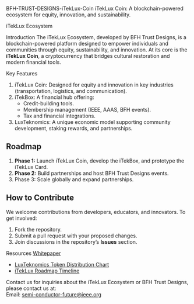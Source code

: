 BFH-TRUST-DESIGNS-iTekLux-Coin
iTekLux Coin: A blockchain-powered ecosystem for equity, innovation, and sustainability.

iTekLux Ecosystem

Introduction
The iTekLux Ecosystem, developed by BFH Trust Designs, is a blockchain-powered platform designed to empower individuals and communities through equity, sustainability, and innovation. At its core is the **iTekLux Coin**, a cryptocurrency that bridges cultural restoration and modern financial tools.

Key Features
1. iTekLux Coin: Designed for equity and innovation in key industries (transportation, logistics, and communication).
2. iTekBox: A financial hub offering:
   - Credit-building tools.
   - Membership management (IEEE, AAAS, BFH events).
   - Tax and financial integrations.
3. LuxTeknomics: A unique economic model supporting community development, staking rewards, and partnerships.

## Roadmap
1. **Phase 1:** Launch iTekLux Coin, develop the iTekBox, and prototype the iTekLux Card.
2. **Phase 2:** Build partnerships and host BFH Trust Designs events.
3. Phase 3: Scale globally and expand partnerships.

## How to Contribute
We welcome contributions from developers, educators, and innovators. To get involved:
1. Fork the repository.
2. Submit a pull request with your proposed changes.
3. Join discussions in the repository’s **Issues** section.

Resources
[Whitepaper](./docs/iTekLux_Whitepaper.md)
- [LuxTeknomics Token Distribution Chart](./visuals/LuxTeknomics_Token_Distribution.png)
- [iTekLux Roadmap Timeline](./visuals/iTekLux_Roadmap.png)

Contact us for inquiries about the iTekLux Ecosystem or BFH Trust Designs, please contact us at:  
Email: [semi-conductor-future@ieee.org](mailto:semi-conductor-future@ieee.org)


